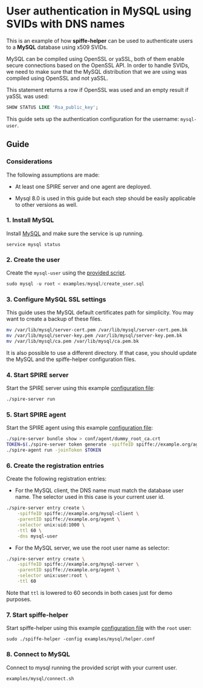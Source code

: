 # User authentication in MySQL using SVIDs with DNS names

This is an example of how **spiffe-helper** can be used to authenticate users to a **MySQL** database using x509 SVIDs.

MySQL can be compiled using OpenSSL or yaSSL, both of them enable secure connections based on the OpenSSL API.
In order to handle SVIDs, we need to make sure that the MySQL distribution that we are using was compiled using OpenSSL and not yaSSL.

This statement returns a row if OpenSSL was used and an empty result if yaSSL was used:

```sql
SHOW STATUS LIKE 'Rsa_public_key';
```

This guide sets up the authentication configuration for the username: `mysql-user`.

## Guide

### Considerations
The following assumptions are made:
+ At least one SPIRE server and one agent are deployed.

+ Mysql 8.0 is used in this guide but each step should be easily applicable to other versions as well.

### 1. Install MySQL
Install [MySQL](https://dev.mysql.com/doc/mysql-installation-excerpt/8.0/en/) and make sure the service is up running.
```
service mysql status
```

### 2. Create the user
Create the `mysql-user` using the [provided script](create_user.sql).
```sql
sudo mysql -u root < examples/mysql/create_user.sql
```

### 3. Configure MySQL SSL settings
This guide uses the MySQL default certificates path for simplicity. You may want to create a backup of these files.

```bash
mv /var/lib/mysql/server-cert.pem /var/lib/mysql/server-cert.pem.bk
mv /var/lib/mysql/server-key.pem /var/lib/mysql/server-key.pem.bk
mv /var/lib/mysql/ca.pem /var/lib/mysql/ca.pem.bk
```

It is also possible to use a different directory. If that case, you should update the MySQL and the spiffe-helper configuration files.

### 4. Start SPIRE server
Start the SPIRE server using this example [configuration file](agent.conf):
```bash
./spire-server run
```

### 5. Start SPIRE agent
Start the SPIRE agent using this example [configuration file](agent.conf):
```bash
./spire-server bundle show > conf/agent/dummy_root_ca.crt
TOKEN=$(./spire-server token generate -spiffeID spiffe://example.org/agent)| awk '{print $2}')
./spire-agent run -joinToken $TOKEN
```

### 6. Create the registration entries
Create the following registration entries:

+ For the MySQL client, the DNS name must match the database user name. The selector used in this case is your current user id.
```bash
./spire-server entry create \
    -spiffeID spiffe://example.org/mysql-client \
    -parentID spiffe://example.org/agent \
    -selector unix:uid:1000 \
    -ttl 60 \
    -dns mysql-user
```

+ For the MySQL server, we use the root user name as selector:
```bash
./spire-server entry create \
    -spiffeID spiffe://example.org/mysql-server \
    -parentID spiffe://example.org/agent \
    -selector unix:user:root \
    -ttl 60
```

Note that `ttl` is lowered to 60 seconds in both cases just for demo purposes.


### 7. Start spiffe-helper
Start spiffe-helper using this example [configuration file](examples/mysql/helper.conf) with the `root` user:

```
sudo ./spiffe-helper -config examples/mysql/helper.conf
```

### 8. Connect to MySQL
Connect to mysql running the provided script with your current user.
```
examples/mysql/connect.sh
```
